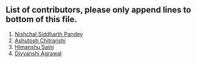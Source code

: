 ## List of contributors, please only append lines to bottom of this file.

1. [Nishchal Siddharth Pandey](https://nisiddharth.github.io/)
2. [Ashutosh Chitranshi](https://ashu12chi.github.io/)
3. [Himanshu Saini](https://github.com/techimanshu8)
4. [Divyanshi Agrawal](https://github.com/Divyanshi070700)
